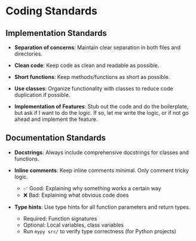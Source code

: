 # Coding Standards

## Implementation Standards

- **Separation of concerns**: Maintain clear separation in both files and directories.

- **Clean code**: Keep code as clean and readable as possible.

- **Short functions**: Keep methods/functions as short as possible.

- **Use classes**: Organize functionality with classes to reduce code duplication if possible.

- **Implementation of Features**: Stub out the code and do the boilerplate, but ask if I want to do the logic. If so, let me write the logic, or if not go ahead and implement the feature. 

## Documentation Standards

- **Docstrings**: Always include comprehensive docstrings for classes and functions.

- **Inline comments**: Keep inline comments minimal. Only comment tricky logic.
  - ✅ Good: Explaining why something works a certain way
  - ❌ Bad: Explaining what obvious code does

- **Type hints**: Use type hints for all function parameters and return types.
  - Required: Function signatures
  - Optional: Local variables, class variables
  - Run `mypy src/` to verify type correctness (for Python projects)
